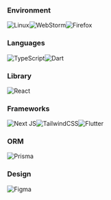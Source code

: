 ### Environment
![Linux](https://img.shields.io/badge/Linux-FCC624?style=for-the-badge&logo=linux&logoColor=ff008b&color=18152e)![WebStorm](https://img.shields.io/badge/webstorm-143?style=for-the-badge&logo=webstorm&logoColor=ff008b&color=18152e)![Firefox](https://img.shields.io/badge/Firefox-FF7139?style=for-the-badge&logo=Firefox-Browser&logoColor=ff008b&color=18152e) 

### Languages
![TypeScript](https://img.shields.io/badge/typescript-%23007ACC.svg?style=for-the-badge&logo=typescript&logoColor=ff008b&color=18152e)![Dart](https://img.shields.io/badge/dart-%230175C2.svg?style=for-the-badge&logo=dart&logoColor=ff008b&color=18152e) 

### Library
![React](https://img.shields.io/badge/react-%2320232a.svg?style=for-the-badge&logo=react&logoColor=ff008b&color=18152e)

### Frameworks
![Next JS](https://img.shields.io/badge/Next-black?style=for-the-badge&logo=next.js&logoColor=ff008b&color=18152e)![TailwindCSS](https://img.shields.io/badge/tailwindcss-%2338B2AC.svg?style=for-the-badge&logo=tailwind-css&logoColor=ff008b&color=18152e)![Flutter](https://img.shields.io/badge/Flutter-%2302569B.svg?style=for-the-badge&logo=Flutter&logoColor=ff008b&color=18152e) 

### ORM
![Prisma](https://img.shields.io/badge/Prisma-3982CE?style=for-the-badge&logo=Prisma&logoColor=ff008b&color=18152e)

### Design
![Figma](https://img.shields.io/badge/figma-%23F24E1E.svg?style=for-the-badge&logo=figma&logoColor=ff008b&color=18152e)

